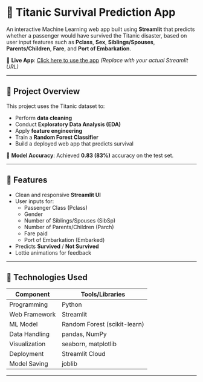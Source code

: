 # 🚢 Titanic Survival Prediction App

An interactive Machine Learning web app built using **Streamlit** that predicts whether a passenger would have survived the Titanic disaster, based on user input features such as **Pclass**, **Sex**, **Siblings/Spouses**, **Parents/Children**, **Fare**, and **Port of Embarkation**.

🔗 **Live App**: [Click here to use the app](https://titanic-app-app-ramhv4mcar63ot5p3g5iec.streamlit.app/) *(Replace with your actual Streamlit URL)*

---

## 📌 Project Overview

This project uses the Titanic dataset to:
- Perform **data cleaning**
- Conduct **Exploratory Data Analysis (EDA)**
- Apply **feature engineering**
- Train a **Random Forest Classifier**
- Build a deployed web app that predicts survival

🎯 **Model Accuracy**: Achieved **0.83 (83%)** accuracy on the test set.

---

## 🚀 Features

- Clean and responsive **Streamlit UI**
- User inputs for:
  - Passenger Class (Pclass)
  - Gender
  - Number of Siblings/Spouses (SibSp)
  - Number of Parents/Children (Parch)
  - Fare paid
  - Port of Embarkation (Embarked)
- Predicts **Survived** / **Not Survived**
- Lottie animations for feedback

---

## 🧠 Technologies Used

| Component       | Tools/Libraries               |
|----------------|-------------------------------|
| Programming     | Python                        |
| Web Framework   | Streamlit                     |
| ML Model        | Random Forest (scikit-learn)  |
| Data Handling   | pandas, NumPy                 |
| Visualization   | seaborn, matplotlib           |
| Deployment      | Streamlit Cloud               |
| Model Saving    | joblib                        |

---


